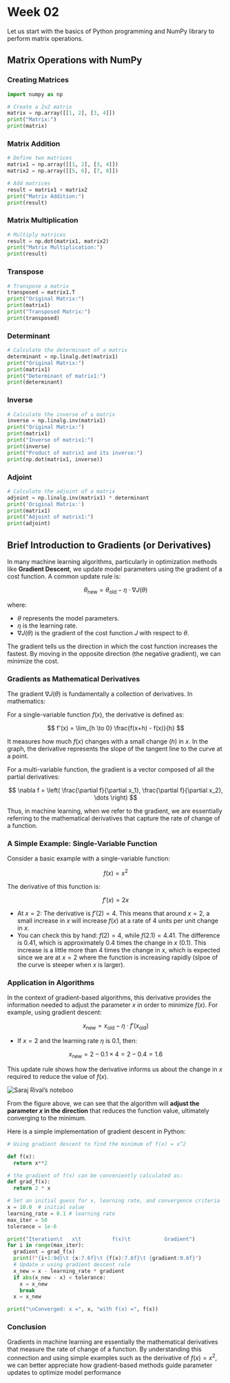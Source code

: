 # Week 02

Let us start with the basics of Python programming and NumPy library to perform matrix operations.

## Matrix Operations with NumPy

### Creating Matrices

```python
import numpy as np

# Create a 2x2 matrix
matrix = np.array([[1, 2], [3, 4]])
print("Matrix:")
print(matrix)
```

### Matrix Addition

```python
# Define two matrices
matrix1 = np.array([[1, 2], [3, 4]])
matrix2 = np.array([[5, 6], [7, 8]])

# Add matrices
result = matrix1 + matrix2
print("Matrix Addition:")
print(result)
```

### Matrix Multiplication

```python
# Multiply matrices
result = np.dot(matrix1, matrix2)
print("Matrix Multiplication:")
print(result)
```

### Transpose

```python
# Transpose a matrix
transposed = matrix1.T
print("Original Matrix:")
print(matrix1)
print("Transposed Matrix:")
print(transposed)
```

### Determinant

```python
# Calculate the determinant of a matrix
determinant = np.linalg.det(matrix1)
print("Original Matrix:")
print(matrix1)
print("Determinant of matrix1:")
print(determinant)
```

### Inverse


```python
# Calculate the inverse of a matrix
inverse = np.linalg.inv(matrix1)
print("Original Matrix:")
print(matrix1)
print("Inverse of matrix1:")
print(inverse)
print("Product of matrix1 and its inverse:")
print(np.dot(matrix1, inverse))
```

### Adjoint

```python
# Calculate the adjoint of a matrix
adjoint = np.linalg.inv(matrix1) * determinant
print('Original Matrix:')
print(matrix1)
print("Adjoint of matrix1:")
print(adjoint)
```

## Brief Introduction to Gradients (or Derivatives)

In many machine learning algorithms, particularly in optimization methods like **Gradient Descent**, we update model parameters using the gradient of a cost function. A common update rule is:

$$
\theta_{\text{new}} = \theta_{\text{old}} - \eta \cdot \nabla J(\theta)
$$

where:

- $\theta$ represents the model parameters.
- $\eta$ is the learning rate.
- $\nabla J(\theta)$ is the gradient of the cost function $J$ with respect to $\theta$.

The gradient tells us the direction in which the cost function increases the fastest. By moving in the opposite direction (the negative gradient), we can minimize the cost.

### Gradients as Mathematical Derivatives

The gradient $\nabla J(\theta)$ is fundamentally a collection of derivatives. In mathematics:

For a single-variable function $f(x)$, the derivative is defined as:

$$
f'(x) = \lim_{h \to 0} \frac{f(x+h) - f(x)}{h}
$$

It measures how much $f(x)$ changes with a small change ($h$) in $x$. In the graph, the derivative represents the slope of the tangent line to the curve at a point.

For a multi-variable function, the gradient is a vector composed of all the partial derivatives:

$$
\nabla f = \left( \frac{\partial f}{\partial x_1}, \frac{\partial f}{\partial x_2}, \dots \right)
$$

Thus, in machine learning, when we refer to the gradient, we are essentially referring to the mathematical derivatives that capture the rate of change of a function.

### A Simple Example: Single-Variable Function

Consider a basic example with a single-variable function:

$$
f(x) = x^2
$$

The derivative of this function is:

$$
f'(x) = 2x
$$

- At $x = 2$:
  The derivative is $f'(2) = 4$. This means that around $x = 2$, a small increase in $x$ will increase $f(x)$ at a rate of 4 units per unit change in $x$.
- You can check this by hand: $f(2) = 4$, while $f(2.1) = 4.41$. The difference is $0.41$, which is approximately $0.4$ times the change in $x$ ($0.1$). This increase is a little more than $4$ times the change in $x$, which is expected since we are at $x = 2$ where the function is increasing rapidly (slpoe of the curve is steeper when $x$ is larger).

### Application in Algorithms

In the context of gradient-based algorithms, this derivative provides the information needed to adjust the parameter $x$ in order to minimize $f(x)$. For example, using gradient descent:

$$
x_{\text{new}} = x_{\text{old}} - \eta \cdot f'(x_{\text{old}})
$$

- If $x = 2$ and the learning rate $\eta$ is 0.1, then:

$$
x_{\text{new}} = 2 - 0.1 \times 4 = 2 - 0.4 = 1.6
$$

This update rule shows how the derivative informs us about the change in $x$ required to reduce the value of $f(x)$.

![Saraj Rival’s noteboo](https://www.makerluis.com/content/images/size/w2400/2023/11/Gradient_parabola_step_sizes.jpeg)

From the figure above, we can see that the algorithm will **adjust the parameter $x$ in the direction** that reduces the function value, ultimately converging to the minimum.

Here is a simple implementation of gradient descent in Python:

```python
# Using gradient descent to find the minimum of f(x) = x^2

def f(x):
  return x**2

# the gradient of f(x) can be conveniently calculated as:
def grad_f(x):
  return 2 * x

# Set an initial guess for x, learning rate, and convergence criteria
x = 10.0  # initial value
learning_rate = 0.1 # learning rate
max_iter = 50
tolerance = 1e-6

print("Iteration\t   x\t          f(x)\t           Gradient")
for i in range(max_iter):
  gradient = grad_f(x)
  print(f"{i+1:9d}\t {x:7.6f}\t {f(x):7.6f}\t {gradient:9.6f}")
  # Update x using gradient descent rule
  x_new = x - learning_rate * gradient
  if abs(x_new - x) < tolerance:
    x = x_new
    break
  x = x_new

print("\nConverged: x =", x, "with f(x) =", f(x))
```

### Conclusion

Gradients in machine learning are essentially the mathematical derivatives that measure the rate of change of a function. By understanding this connection and using simple examples such as the derivative of $f(x) = x^2$, we can better appreciate how gradient-based methods guide parameter updates to optimize model performance
